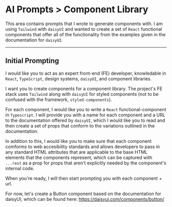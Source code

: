 # AI Prompts > Component Library

This area contains prompts that I wrote to generate components with. I am using `Tailwind` with `daisyUI` and wanted to create a set of `React` functional components that offer all of the functionality from the examples given in the documentation for `daisyUI`.

---

## Initial Prompting

I would like you to act as an expert front-end (FE) developer, knowledable in `React`, `TypeScript`, design systems, `daisyUI`, and component libraries.

I want you to create components for a component library. The project's FE stack uses `Tailwind` along with `daisyUI` for styled components (not to be confused with the framework, `styled-components`).

For each component, I would like you to write a `React` functional-component in `Typescript`. I will provide you with a name for each component and a URL to the documentation offered by `daisyUI`, which I would like you to read and then create a set of props that conform to the variations outlined in the documentation.

In addition to this, I would like you to make sure that each component comforms to web accesibility standards and allows developers to pass in any standard HTML attributes that are applicable to the base HTML elements that the components represent, which can be captured with `...rest` as a prop for props that aren't explicitly needed by the component's internal code.

When you're ready, I will then start prompting you with each component + url.

For now, let's create a Button component based on the documentation for daisyUI, which can be found here: https://daisyui.com/components/button/
